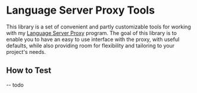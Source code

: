 # Language Server Proxy Tools

This library is a set of convenient and partly customizable tools for working with my [Language Server Proxy](https://github.com/MozarellaMan/rust-lsp-proxy) program.
The goal of this library is to enable you to have an easy to use interface with the proxy, with useful defaults, while also providing room for flexibility and tailoring to your project's needs.

## How to Test

-- todo